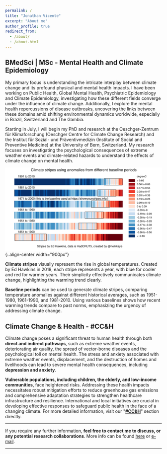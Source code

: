 ```yaml
---
permalink: /
title: "Jonathan Vicente"
excerpt: "About me"
author_profile: true
redirect_from: 
  - /about/
  - /about.html
---
```


BMedSci | MSc - Mental Health and Climate Epidemiology
--
My primary focus is understanding the intricate interplay between climate change and its profound physical and mental health impacts. I have been working on Public Health, Global Mental Health, Psychiatric Epidemiology and Climate Epidemiology, investigating how these different fields converge under the influence of climate change. Additionally, I explore the mental health repercussions of disease outbreaks, uncovering the links between these domains amid shifting environmental dynamics worldwide, especially in Brazil, Switzerland and The Gambia.

Starting in July, I will begin my PhD and research at the Oeschger-Zentrum für Klimaforschung (Oeschger Centre for Climate Change Research) and the Institut für Sozial- und Präventivmedizin (Institute of Social and Preventive Medicine) at the University of Bern, Switzerland. My research focuses on investigating the psychological consequences of extreme weather events and climate-related hazards to understand the effects of climate change on mental health.

![Illustration of combining vision and language modalities](/images/climate_stripes_2.jfif){:.align-center width="900px"}

**Climate stripes** visually represent the rise in global temperatures. Created by Ed Hawkins in 2018, each stripe represents a year, with blue for cooler and red for warmer years. Their simplicity effectively communicates climate change, highlighting the warming trend clearly.

**Baseline periods** can be used to generate climate stripes, comparing temperature anomalies against different historical averages, such as 1951-1980, 1961-1990, and 1981-2010. Using various baselines shows how recent warming trends compare to past norms, emphasizing the urgency of addressing climate change.

Climate Change & Health - #CC&H
--
Climate change poses a significant threat to human health through both **direct and indirect pathways**, such as extreme weather events, deteriorating air quality, the spread of vector-borne diseases and the psychological toll on mental health. The stress and anxiety associated with extreme weather events, displacement, and the destruction of homes and livelihoods can lead to severe mental health consequences, including **depression and anxiety**. 

**Vulnerable populations, including children, the elderly, and low-income communities**, face heightened risks. Addressing these health impacts necessitates robust mitigation efforts to reduce greenhouse gas emissions and comprehensive adaptation strategies to strengthen healthcare infrastructure and resilience. International and local initiatives are crucial in developing effective responses to safeguard public health in the face of a changing climate. For more detailed information, visit our "**[#CC&H](https://jonvicente.github.io/cc_health/)**" section directly.

------
If you require any further information, **feel free to contact me to discuss, or any potential research collaborations**. More info can be found [here](https://jonvicente.github.io/files/CV_Jonathan-Vicente.pdf) or [e-mail](mailto:jonathanvice@gmail.com). 

------
